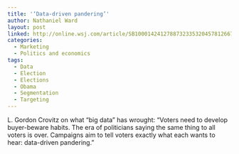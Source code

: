 ```yaml
---
title: '‘Data-driven pandering’'
author: Nathaniel Ward
layout: post
linked: http://online.wsj.com/article/SB10001424127887323353204578126671124151266.html
categories:
  - Marketing
  - Politics and economics
tags:
  - Data
  - Election
  - Elections
  - Obama
  - Segmentation
  - Targeting
---
```

L. Gordon Crovitz on what “big data” has wrought: “Voters need to develop buyer-beware habits. The era of politicians saying the same thing to all voters is over. Campaigns aim to tell voters exactly what each wants to hear: data-driven pandering.”